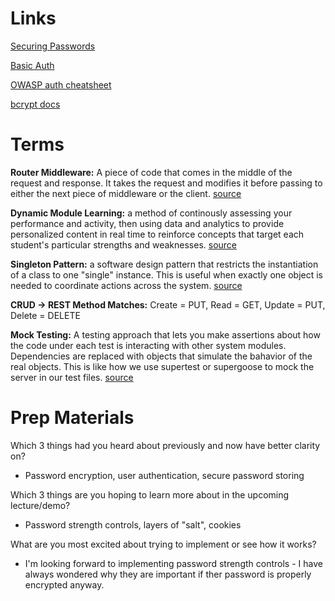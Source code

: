 # Links

[Securing Passwords](https://thehackernews.com/2014/04/securing-passwords-with-bcrypt-hashing.html)

[Basic Auth](https://en.wikipedia.org/wiki/Basic_access_authentication)

[OWASP auth cheatsheet](https://www.owasp.org/index.php/Authentication_Cheat_Sheet)

[bcrypt docs](https://www.npmjs.com/package/bcrypt)

# Terms

**Router Middleware:** A piece of code that comes in the middle of the request and response. It takes the request and modifies it before passing to either the next piece of middleware or the client. [source](https://stackoverflow.com/questions/63106648/what-is-router-middleware-in-express)

**Dynamic Module Learning:** a method of continously assessing your performance and activity, then using data and analytics to provide personalized content in real time to reinforce concepts that target each student's particular strengths and weaknesses. [source](https://mlm.pearson.com/northamerica/myeconlab/students/features/dynamic-study-modules/index.html)

**Singleton Pattern:** a software design pattern that restricts the instantiation of a class to one "single" instance. This is useful when exactly one object is needed to coordinate actions across the system. [source](https://en.wikipedia.org/wiki/Singleton_pattern#:~:text=In%20software%20engineering%2C%20the%20singleton,mathematical%20concept%20of%20a%20singleton.)

**CRUD -> REST Method Matches:** Create = PUT, Read = GET, Update = PUT, Delete = DELETE

**Mock Testing:** A testing approach that lets you make assertions about how the code under each test is interacting with other system modules. Dependencies are replaced with objects that simulate the bahavior of the real objects. This is like how we use supertest or supergoose to mock the server in our test files. [source](https://devopedia.org/mock-testing#:~:text=Mock%20testing%20is%20an%20approach,behaviour%20of%20the%20real%20ones.)

# Prep Materials

Which 3 things had you heard about previously and now have better clarity on?

- Password encryption, user authentication, secure password storing

Which 3 things are you hoping to learn more about in the upcoming lecture/demo?

- Password strength controls, layers of "salt", cookies

What are you most excited about trying to implement or see how it works?

- I'm looking forward to implementing password strength controls - I have always wondered why they are important if ther password is properly encrypted anyway.


